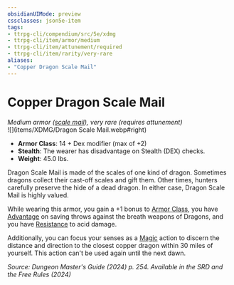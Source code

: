 ```yaml
---
obsidianUIMode: preview
cssclasses: json5e-item
tags:
- ttrpg-cli/compendium/src/5e/xdmg
- ttrpg-cli/item/armor/medium
- ttrpg-cli/item/attunement/required
- ttrpg-cli/item/rarity/very-rare
aliases: 
- "Copper Dragon Scale Mail"
---
```

# Copper Dragon Scale Mail
*Medium armor ([scale mail](/3-Mechanics/CLI/items/scale-mail-xphb.md)), very rare (requires attunement)*  
![](items/XDMG/Dragon Scale Mail.webp#right)

- **Armor Class**: 14 + Dex modifier (max of +2)
- **Stealth**: The wearer has disadvantage on Stealth (DEX) checks.
- **Weight**: 45.0 lbs.

Dragon Scale Mail is made of the scales of one kind of dragon. Sometimes dragons collect their cast-off scales and gift them. Other times, hunters carefully preserve the hide of a dead dragon. In either case, Dragon Scale Mail is highly valued.

While wearing this armor, you gain a +1 bonus to [Armor Class](/3-Mechanics/CLI/variant-rules/armor-class-xphb.md), you have [Advantage](/3-Mechanics/CLI/variant-rules/advantage-xphb.md) on saving throws against the breath weapons of Dragons, and you have [Resistance](/3-Mechanics/CLI/variant-rules/resistance-xphb.md) to acid damage.

Additionally, you can focus your senses as a [Magic](/3-Mechanics/CLI/actions.md#Magic) action to discern the distance and direction to the closest copper dragon within 30 miles of yourself. This action can't be used again until the next dawn.

*Source: Dungeon Master's Guide (2024) p. 254. Available in the <span title='Systems Reference Document (5.2)'>SRD</span> and the Free Rules (2024)*